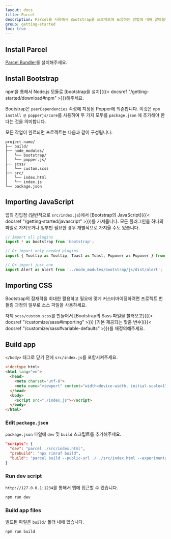 ```yaml
---
layout: docs
title: Parcel
description: Parcel을 사용해서 Bootstrap을 프로젝트에 포함하는 방법에 대해 알아봅니다.
group: getting-started
toc: true
---
```


## Install Parcel

[Parcel Bundler](https://en.parceljs.org/getting_started.html)를 설치해주세요.

## Install Bootstrap

npm을 통해서 Node.js 모듈로 [bootstrap을 설치]({{< docsref "/getting-started/download#npm" >}})해주세요.

Bootstrap은 `peerDependencies` 속성에 지정된 Popper에 의존합니다. 이것은 `npm install @ popperjs/core`를 사용하여 두 가지 모두를 `package.json` 에 추가해야 한다는 것을 의미합니다.

모든 작업이 완료되면 프로젝트는 다음과 같이 구성됩니다:

```text
project-name/
├── build/
├── node_modules/
│   └── bootstrap/
│   └── popper.js/
├── scss/
│   └── custom.scss
├── src/
│   └── index.html
│   └── index.js
└── package.json
```

## Importing JavaScript
앱의 진입점 (일반적으로 `src/index.js`)에서 [Bootstrap의 JavaScript]({{< docsref "/getting-started/javascript" >}})를 가져옵니다. 모든 플러그인을 하나의 파일로 가져오거나 일부만 필요한 경우 개별적으로 가져올 수도 있습니다.

```js
// Import all plugins
import * as bootstrap from 'bootstrap';

// Or import only needed plugins
import { Tooltip as Tooltip, Toast as Toast, Popover as Popover } from 'bootstrap';

// Or import just one
import Alert as Alert from '../node_modules/bootstrap/js/dist/alert';
```

## Importing CSS

Bootstrap의 잠재력을 최대한 활용하고 필요에 맞게 커스터마이징하려면 프로젝트 번들링 과정의 일부로 소스 파일을 사용하세요.

자체 `scss/custom.scss`를 만들어서 [Bootstrap의 Sass 파일을 불러오고]({{< docsref "/customize/sass#importing" >}}) [기본 제공되는 맞춤 변수]({{< docsref "/customize/sass#variable-defaults" >}})를 재정의해주세요.

## Build app

`</body>` 태그로 닫기 전에 `src/index.js`를 포함시켜주세요.

```html
<!doctype html>
<html lang="en">
  <head>
    <meta charset="utf-8">
    <meta name="viewport" content="width=device-width, initial-scale=1">
  </head>
  <body>
    <script src="./index.js"></script>
  </body>
</html>
```

### Edit `package.json`

`package.json` 파일에 `dev` 및 `build` 스크립트를 추가해주세요.

```json
"scripts": {
  "dev": "parcel ./src/index.html",
  "prebuild": "npx rimraf build",
  "build": "parcel build --public-url ./ ./src/index.html --experimental-scope-hoisting --out-dir build"
}
```

### Run dev script

`http://127.0.0.1:1234`를 통해서 앱에 접근할 수 있습니다.

```sh
npm run dev
```

### Build app files

빌드된 파일은 `build/` 폴더 내에 있습니다.

```sh
npm run build
```
